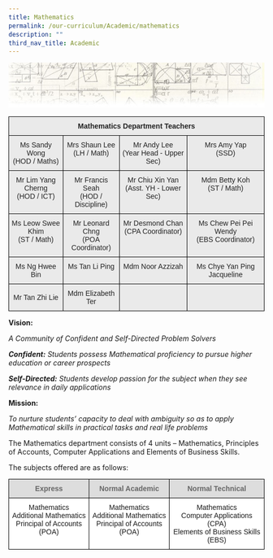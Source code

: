 ```yaml
---
title: Mathematics
permalink: /our-curriculum/Academic/mathematics
description: ""
third_nav_title: Academic
---
```

![](/images/mathheader.jpeg)

<style type="text/css">
.tg  {border-collapse:collapse;border-spacing:0;}
.tg td{border-color:black;border-style:solid;border-width:1px;font-family:Arial, sans-serif;font-size:14px;
  overflow:hidden;padding:10px 5px;word-break:normal;}
.tg th{border-color:black;border-style:solid;border-width:1px;font-family:Arial, sans-serif;font-size:14px;
  font-weight:normal;overflow:hidden;padding:10px 5px;word-break:normal;}
.tg .tg-n4qt{background-color:#EAEAEA;color:#222;font-weight:bold;text-align:center;vertical-align:top}
.tg .tg-ii8k{background-color:#EAEAEA;color:#222;text-align:center;vertical-align:top}
.tg .tg-ku5w{background-color:#EAEAEA;color:#222;text-align:center;vertical-align:middle}
</style>
<table class="tg">
<thead>
  <tr>
    <th class="tg-n4qt" colspan="4">Mathematics Department Teachers</th>
  </tr>
</thead>
<tbody>
  <tr>
    <td class="tg-ii8k">Ms Sandy Wong<br>(HOD / Maths) </td>
    <td class="tg-ii8k">Mrs Shaun Lee<br>(LH / Math)<br></td>
    <td class="tg-ii8k"> Mr Andy Lee<br>(Year Head - Upper Sec)</td>
    <td class="tg-ii8k"> Mrs Amy Yap<br>(SSD)<br></td>
  </tr>
  <tr>
    <td class="tg-ii8k"> Mr Lim Yang Cherng<br>(HOD / ICT)<br></td>
    <td class="tg-ii8k">Mr Francis Seah<br>(HOD / Discipline) <br></td>
    <td class="tg-ii8k">Mr Chiu Xin Yan<br><span style="color:#222;background-color:#EAEAEA">(Asst. YH - Lower Sec)</span><br></td>
    <td class="tg-ii8k"> Mdm Betty Koh<br>(ST / Math)<br></td>
  </tr>
  <tr>
    <td class="tg-ii8k">Ms Leow Swee Khim<br><span style="color:#222;background-color:#EAEAEA">(ST / Math) </span><br></td>
    <td class="tg-ii8k">Mr Leonard Chng<br>(POA Coordinator) <br></td>
    <td class="tg-ii8k">Mr Desmond Chan <br>(CPA Coordinator)</td>
    <td class="tg-ii8k"> Ms Chew Pei Pei Wendy<br>(EBS Coordinator)<br></td>
  </tr>
  <tr>
    <td class="tg-ii8k">Ms Ng Hwee Bin <br></td>
    <td class="tg-ii8k">Ms Tan Li Ping </td>
    <td class="tg-ii8k">Mdm Noor Azzizah<br></td>
    <td class="tg-ku5w"><span style="color:#222;background-color:#EAEAEA">Ms Chye Yan Ping Jacqueline</span><br></td>
  </tr>
  <tr>
    <td class="tg-ku5w"><span style="color:#222;background-color:#EAEAEA">  Mr Tan Zhi Lie</span></td>
    <td class="tg-ii8k">Mdm Elizabeth Ter<span style="color:#222;background-color:#EAEAEA"> </span><br></td>
    <td class="tg-ii8k"></td>
    <td class="tg-ku5w"><span style="color:#222;background-color:#EAEAEA"> </span></td>
  </tr>
</tbody>
</table>



**Vision:**  

_A Community of Confident and Self-Directed Problem Solvers_ 

**_Confident:_** _Students possess Mathematical proficiency to pursue higher education or career prospects_

**_Self-Directed:_** _Students develop passion for the subject when they see relevance in daily applications_

**Mission:**

_To nurture students’ capacity to deal with ambiguity so as to apply Mathematical skills in practical tasks and real life problems_

The Mathematics department consists of 4 units – Mathematics, Principles of Accounts, Computer Applications and Elements of Business Skills.   

  

The subjects offered are as follows:
<style type="text/css">
.tg  {border-collapse:collapse;border-spacing:0;}
.tg td{border-color:black;border-style:solid;border-width:1px;font-family:Arial, sans-serif;font-size:14px;
  overflow:hidden;padding:10px 5px;word-break:normal;}
.tg th{border-color:black;border-style:solid;border-width:1px;font-family:Arial, sans-serif;font-size:14px;
  font-weight:normal;overflow:hidden;padding:10px 5px;word-break:normal;}
.tg .tg-a4yv{background-color:#DDD;color:#666;font-weight:bold;text-align:center;vertical-align:top}
.tg .tg-7yig{background-color:#FFF;text-align:center;vertical-align:top}
</style>
<table class="tg">
<thead>
  <tr>
    <th class="tg-a4yv">Express</th>
    <th class="tg-a4yv">Normal Academic</th>
    <th class="tg-a4yv">Normal Technical</th>
  </tr>
</thead>
<tbody>
  <tr>
    <td class="tg-7yig">Mathematics<br>Additional Mathematics<br>Principal of Accounts (POA)</td>
    <td class="tg-7yig">Mathematics<br>Additional Mathematics<br>Principal of Accounts (POA)</td>
    <td class="tg-7yig">Mathematics<br>Computer Applications (CPA)<br>Elements of Business Skills (EBS)</td>
  </tr>
</tbody>
</table>

